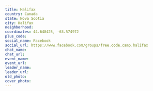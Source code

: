 ```yaml
---
title: Halifax
country: Canada
state: Nova Scotia
city: Halifax
neighborhood: 
coordinates: 44.648425, -63.574972
plus_code:
social_name: Facebook
social_url: https://www.facebook.com/groups/free.code.camp.halifax
chat_name:
chat_url:
event_name:
event_url:
leader_name:
leader_url:
old_photo: 
cover_photo:
---
```


